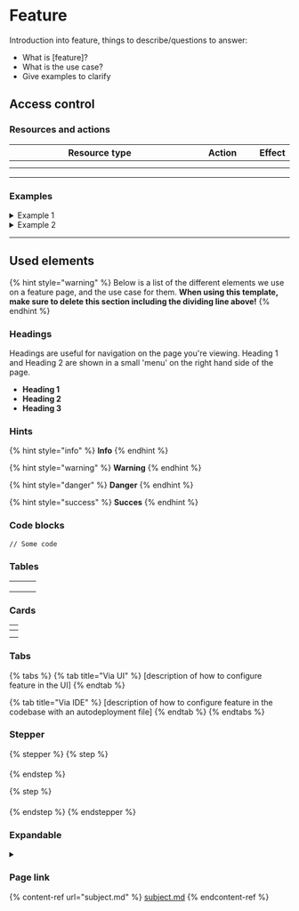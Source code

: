 # Feature

Introduction into feature, things to describe/questions to answer:

* What is \[feature]?
* What is the use case?
* Give examples to clarify

## Access control

### Resources and actions

<table><thead><tr><th width="357">Resource type</th><th width="111">Action</th><th>Effect</th></tr></thead><tbody><tr><td></td><td></td><td></td></tr><tr><td></td><td></td><td></td></tr></tbody></table>

***

### Examples

<details>

<summary>Example 1</summary>

`[Insert code block]`

</details>

<details>

<summary>Example 2</summary>

`[Insert code block]`

</details>

***

## Used elements

{% hint style="warning" %}
Below is a list of the different elements we use on a feature page, and the use case for them. **When using this template, make sure to delete this section including the dividing line above!**
{% endhint %}

### Headings

Headings are useful for navigation on the page you're viewing. Heading 1 and Heading 2 are shown in a small 'menu' on the right hand side of the page.

* **Heading 1**
* **Heading 2**
* **Heading 3**

### Hints

{% hint style="info" %}
**Info**
{% endhint %}

{% hint style="warning" %}
**Warning**
{% endhint %}

{% hint style="danger" %}
**Danger**
{% endhint %}

{% hint style="success" %}
**Succes**
{% endhint %}

### Code blocks

```
// Some code
```

### Tables

|   |   |   |
| - | - | - |
|   |   |   |
|   |   |   |
|   |   |   |

### Cards

<table data-view="cards"><thead><tr><th></th></tr></thead><tbody><tr><td></td></tr><tr><td></td></tr></tbody></table>

### Tabs

{% tabs %}
{% tab title="Via UI" %}
\[description of how to configure feature in the UI]
{% endtab %}

{% tab title="Via IDE" %}
\[description of how to configure feature in the codebase with an autodeployment file]
{% endtab %}
{% endtabs %}

### Stepper

{% stepper %}
{% step %}
####
{% endstep %}

{% step %}
####
{% endstep %}
{% endstepper %}

### Expandable

<details>

<summary></summary>



</details>

### Page link

{% content-ref url="subject.md" %}
[subject.md](subject.md)
{% endcontent-ref %}

